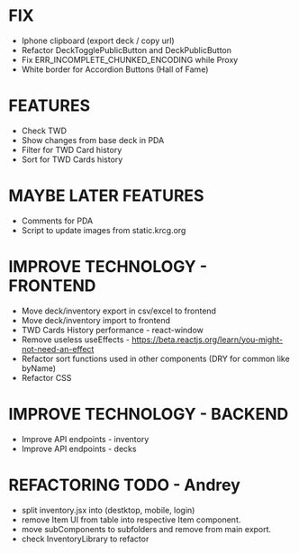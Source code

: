 # FIX
- Iphone clipboard (export deck / copy url)
- Refactor DeckTogglePublicButton and DeckPublicButton
- Fix ERR_INCOMPLETE_CHUNKED_ENCODING while Proxy
- White border for Accordion Buttons (Hall of Fame)

# FEATURES
- Check TWD
- Show changes from base deck in PDA
- Filter for TWD Card history
- Sort for TWD Cards history

# MAYBE LATER FEATURES
- Comments for PDA
- Script to update images from static.krcg.org

# IMPROVE TECHNOLOGY - FRONTEND
- Move deck/inventory export in csv/excel to frontend
- Move deck/inventory import to frontend
- TWD Cards History performance - react-window
- Remove useless useEffects - https://beta.reactjs.org/learn/you-might-not-need-an-effect
- Refactor sort functions used in other components (DRY for common like byName)
- Refactor CSS

# IMPROVE TECHNOLOGY - BACKEND
- Improve API endpoints - inventory
- Improve API endpoints - decks

# REFACTORING TODO - Andrey
- split inventory.jsx into (destktop, mobile, login)
- remove Item UI from table into respective Item component.
- move subComponents to subfolders and remove from main export.
- check InventoryLibrary to refactor

